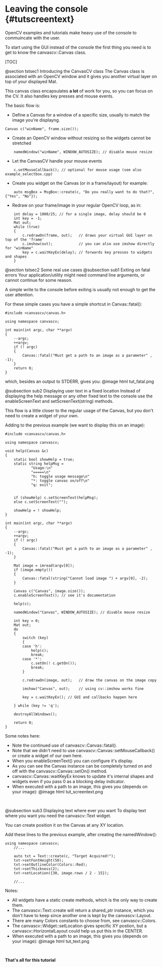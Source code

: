 Leaving the console {#tutscreentext}
===================
OpenCV examples and tutorials make heavy use of the console to commuincate with the user.

To start using the GUI instead of the console the first thing you need is to get to know the canvascv::Canvas class.

[TOC]

@section tstsec1 Introducing the CanvasCV class
The Canvas class is associated with an OpenCV window and it gives you another virtual layer on top of your displayed Mat.

This canvas class encapsulates **a lot** of work for you, so you can focus on the CV. It also handles key presses
and mouse events.

The basic flow is:
* Define a Canvas for a window of a specific size, usually to match the image you're displayng.
~~~~~~~{.cpp}
Canvas c("winName", frame.size());
~~~~~~~

* Create an OpenCV window without resizing so the widgets cannot be stretched
~~~~~~~{.cpp}
    namedWindow("winName", WINDOW_AUTOSIZE); // disable mouse resize
~~~~~~~

* Let the CanvasCV handle your mouse events
~~~~~~~{.cpp}
    c.setMouseCallback(); // optional for mouse usage (see also example_selectbox.cpp)
~~~~~~~

* Create you widget on the Canvas (or in a frame/layout) for example:
~~~~~~~{.cpp}
    auto msgBox = MsgBox::create(c, "Do you really want to do that?", {"Yes", "No"});
~~~~~~~

* Redraw on your frame/image in your regular OpenCV loop, as in:
~~~~~~~{.cpp}
    int delay = 1000/25; // for a single image, delay should be 0
    int key = -1;
    Mat out;
    while (true)
    {
        c.redrawOn(frame, out);   // draws your virtual GUI layer on top of the 'frame'
        c.imshow(out);            // you can also use imshow directly for "winName"
        key = c.waitKeyEx(delay); // forwards key presses to widgets and shapes
    }
~~~~~~~

@section tstsec2 Some real use cases
@subsection sub1 Exiting on fatal errors
Your application/utility might need command line arguments, or cannot continue for some reason.

A simple write to the console before exiting is usually not enough to get the user attention.  

For these simple cases you have a simple shortcut in Canvas::fatal():
~~~~~~~{.cpp}
#include <canvascv/canvas.h>

using namespace canvascv;

int main(int argc, char **argv)
{
    --argc;
    ++argv;
    if (! argc)
    {
        Canvas::fatal("Must get a path to an image as a parameter" , -1);
    }
    return 0;
}
~~~~~~~

which, besides an output to STDERR, gives you:
@image html tut_fatal.png
<BR>

@subsection sub2 Displaying user text in a fixed location
Instead of displaying the help message or any other fixed text to the console use the enableScreenText and setScreenText(string) methods.

This flow is a little closer to the regular usage of the Canvas, but you don't need to create a widget of your own.

Adding to the previous example (we want to display this on an image):
~~~~~~~{.cpp}
#include <canvascv/canvas.h>

using namespace canvascv;

void help(Canvas &c)
{
    static bool showHelp = true;
    static string helpMsg =
            "Usage:\n"
            "=====\n"
            "h: toggle usage message\n"
            "*: toggle canvas on/off\n"
            "q: exit";


    if (showHelp) c.setScreenText(helpMsg);
    else c.setScreenText("");

    showHelp = ! showHelp;
}

int main(int argc, char **argv)
{
    --argc;
    ++argv;
    if (! argc)
    {
        Canvas::fatal("Must get a path to an image as a parameter" , -1);
    }

    Mat image = imread(argv[0]);
    if (image.empty())
    {
        Canvas::fatal(string("Cannot load image ") + argv[0], -2);
    }

    Canvas c("Canvas", image.size());
    c.enableScreenText(); // see it's documentation

    help(c);

    namedWindow("Canvas", WINDOW_AUTOSIZE); // disable mouse resize

    int key = 0;
    Mat out;
    do
    {
        switch (key)
        {
        case 'h':
            help(c);
            break;
        case '*':
            c.setOn(! c.getOn());
            break;
        }

        c.redrawOn(image, out);   // draw the canvas on the image copy

        imshow("Canvas", out);    // using cv::imshow works fine

        key = c.waitKeyEx(); // GUI and callbacks happen here

    } while (key != 'q');

    destroyAllWindows();

    return 0;
}
~~~~~~~

Some notes here:
* Note the continued use of canvascv::Canvas::fatal().
* Note that we didn't need to use canvascv::Canvas::setMouseCallback() or create a widget of our own here.
* When you enableScreenText() you can configure it's display.
* As you can see the Canvas instance can be completely turned on and off with the canvascv::Canvas::setOn() method.
* canvascv::Canvas::waitKeyEx knows to update it's internal shapes and
  widgets even if you pass 0 as a blocking delay indicator.
* When executed with a path to an image, this gives you (depends on your image):
@image html tut_screentext.png
<BR>

@subsection sub3 Displaying text where ever you want
To display text where you want you need the canvascv::Text widget.

You can create position it on the Canvas at any XY location.

Add these lines to the previous example, after creating the namedWindow():
~~~~~~~{.cpp}
using namespace canvascv;
    //...

    auto txt = Text::create(c, "Target Acquired!");
    txt->setFontHeight(50);
    txt->setOutlineColor(Colors::Red);
    txt->setThickness(2);
    txt->setLocation({30, image.rows / 2 - 15});

    //...
~~~~~~~

Notes:
* All widgets have a static create methods, which is the only way to create them.
* The canvascv::Text::create will return a shared_ptr<Text> instance, which you don't have to keep since another one is kept by the canvascv::Layout.
* There are many Colors constants to choose from, see canvascv::Colors.
* The canvascv::Widget::setLocation gives specific XY postion, but a canvascv::HorizontalLayout could help us put this in the CENTER.
* When executed with a path to an image, this gives you (depends on your image):
@image html tut_text.png
<BR>

**That's all for this tutorial**
